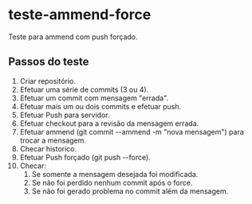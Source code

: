 # teste-ammend-force
Teste para ammend com push forçado.

## Passos do teste

1. Criar repositório.
2. Efetuar uma série de commits (3 ou 4).
3. Efetuar um commit com mensagem "errada".
4. Efetuar mais um ou dois commits e efetuar push.
5. Efetuar Push para servidor.
6. Efetuar checkout para a revisão da mensagem errada.
7. Efetuar ammend (git commit --ammend -m "nova mensagem") para trocar a mensagem.
8. Checar historico.
9. Efetuar Push forçado (git push --force).
10. Checar:
    1. Se somente a mensagem desejada foi modificada.
    2. Se não foi perdido nenhum commit após o force.
    3. Se não foi gerado problema no commit além da mensagem.